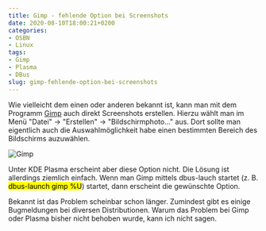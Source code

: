 ```yaml
---
title: Gimp - fehlende Option bei Screenshots
date: 2020-08-10T18:00:21+0200
categories:
- OSBN
- Linux
tags:
- Gimp  
- Plasma
- DBus
slug: gimp-fehlende-option-bei-screenshots
---
```

Wie vielleicht dem einen oder anderen bekannt ist, kann man mit dem Programm [Gimp](https://www.gimp.org/) auch direkt Screenshots erstellen. Hierzu wählt man im Menü "Datei" -> "Erstellen" -> "Bildschirmphoto..." aus. Dort sollte man eigentlich auch die Auswahlmöglichkeit habe einen bestimmten Bereich des Bildschirms auzuwählen.

<img alt="Gimp" src="/files/gimp_dbus.png">

Unter KDE Plasma erscheint aber diese Option nicht. Die Lösung ist allerdings ziemlich einfach. Wenn man Gimp mittels dbus-lauch startet (z. B. <mark>dbus-launch gimp %U</mark>) startet, dann erscheint die gewünschte Option.

Bekannt ist das Problem scheinbar schon länger. Zumindest gibt es einige Bugmeldungen bei diversen Distributionen. Warum das Problem bei Gimp oder Plasma bisher nicht behoben wurde, kann ich nicht sagen.
